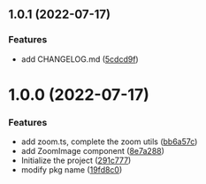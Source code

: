 ## 1.0.1 (2022-07-17)

### Features

- add CHANGELOG.md ([5cdcd9f](https://github.com/axnir/react-pinch-zoom/commit/5cdcd9f3cbd840ff9a3a43eaa3abcadd45c6c4e6))

# 1.0.0 (2022-07-17)

### Features

- add zoom.ts, complete the zoom utils ([bb6a57c](https://github.com/axnir/react-pinch-zoom/commit/bb6a57cd9963354552fffc6401f5ed257221bc78))
- add ZoomImage component ([8e7a288](https://github.com/axnir/react-pinch-zoom/commit/8e7a288600ffec1e52e491526c60e41bbc5fb9ab))
- Initialize the project ([291c777](https://github.com/axnir/react-pinch-zoom/commit/291c777fe937ce78657d161133d852ba48b0f321))
- modify pkg name ([19fd8c0](https://github.com/axnir/react-pinch-zoom/commit/19fd8c00caa991b8165519b921280a4aaa769c8c))
